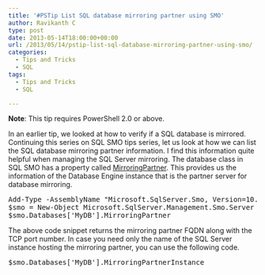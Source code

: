 ```yaml
---
title: '#PSTip List SQL database mirroring partner using SMO'
author: Ravikanth C
type: post
date: 2013-05-14T18:00:00+00:00
url: /2013/05/14/pstip-list-sql-database-mirroring-partner-using-smo/
categories:
  - Tips and Tricks
  - SQL
tags:
  - Tips and Tricks
  - SQL

---
```

**Note**: This tip requires PowerShell 2.0 or above.

In an earlier tip, we looked at how to verify if a SQL database is mirrored. Continuing this series on SQL SMO tips series, let us look at how we can list the SQL database mirroring partner information. I find this information quite helpful when managing the SQL Server mirroring. The database class in SQL SMO has a property called [MirroringPartner][1]. This provides us the information of the Database Engine instance that is the partner server for database mirroring.

<pre class="brush: powershell; title: ; notranslate" title="">Add-Type -AssemblyName "Microsoft.SqlServer.Smo, Version=10.0.0.0, Culture=neutral, PublicKeyToken=89845dcd8080cc91"
$smo = New-Object Microsoft.SqlServer.Management.Smo.Server $env:COMPUTERNAME
$smo.Databases['MyDB'].MirroringPartner
</pre>

The above code snippet returns the mirroring partner FQDN along with the TCP port number. In case you need only the name of the SQL Server instance hosting the mirroring partner, you can use the following code.

<pre class="brush: powershell; title: ; notranslate" title="">$smo.Databases['MyDB'].MirroringPartnerInstance
</pre>

[1]: http://msdn.microsoft.com/en-us/library/microsoft.sqlserver.management.smo.database.mirroringpartner.aspx